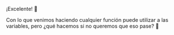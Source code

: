¡Excelente! :clap:

Con lo que venimos haciendo cualquier función puede utilizar a las variables, pero ¿qué hacemos si no queremos que eso pase? :thinking: